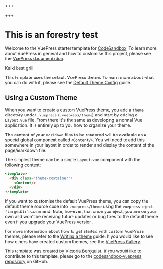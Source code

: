 +++

+++
# This is an forestry test

Welcome to the VuePress starter template for [CodeSandbox](https://codesandbox.io). To learn more about VuePress in general and how to customise this project, please see the [VuePress documentation](https://v1.vuepress.vuejs.org).

Kaiki best grill

This template uses the default VuePress theme. To learn more about what you can do with it, please see the [Default Theme Config](https://v1.vuepress.vuejs.org/theme/default-theme-config.html#homepage) guide.

## Using a Custom Theme

When you want to create a custom VuePress theme, you add a `theme` directory under `.vuepress` (`.vuepress/theme`) and start by adding a `Layout.vue` file. From there it's the same as developing a normal Vue application. It is entirely up to you how to organize your theme.

The content of your `markdown` files to be rendered will be available as a special global component called `<Content/>`. You will need to add this somewhere in your layout in order to render and display the content of the page/markdown file.

The simplest theme can be a single `Layout.vue` component with the following content:

```html
<template>
  <div class="theme-container">
    <Content/>
  </div>
</template>
```

If you want to customise the default VuePress theme, you can copy the default theme source code into `.vuepress/theme` using the `vuepress eject [targetDir]` command. Note, however, that once you eject, you are on your own and won't be receiving future updates or bug fixes to the default theme even if you upgrade your VuePress version.

For more information about how to get started with custom VuePress themes, please refer to the [Writing a theme](https://v1.vuepress.vuejs.org/theme/writing-a-theme.html) guide. If you would like to see how others have created custom themes, see the [VuePress Gallery](https://vuepress.gallery).

This template was created by [Victoria Bergquist](https://twitter.com/vicbergquist). If you would like to contribute to this template, please go to the [codesandbox-vuepress repository](https://github.com/vicbergquist/codesandbox-vuepress) on GitHub.